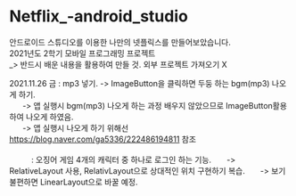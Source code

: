 # Netflix_-android_studio

안드로이드 스튜디오를 이용한 나만의 넷플릭스를 만들어보았습니다. <br>
2021년도 2학기 모바일 프로그래밍 프로젝트 <br>
_> 반드시 배운 내용을 활용하여 만들 것. 외부 프로젝트 가져오기 X <br>

2021.11.26 금 : mp3 넣기. -> ImageButton을 클릭하면 두둥 하는 bgm(mp3) 나오게 하기.  <br>
&nbsp; &nbsp; &nbsp; -> 앱 실행시 bgm(mp3) 나오게 하는 과정 배우지 않았으므로 ImageButton활용하여 나오게 하였음. <br>
&nbsp; &nbsp; &nbsp; -> 앱 실행시 나오게 하기 위해선 https://blog.naver.com/ga5336/222486194811 참조 <br>
<br>
&nbsp; &nbsp; &nbsp; &nbsp; &nbsp; : 오징어 게임 4개의 캐릭터 중 하나로 로그인 하는 기능.
&nbsp; &nbsp; &nbsp; -> RelativeLayout 사용, RelativLayout으로 상대적인 위치 구현하기 복습.
&nbsp; &nbsp; &nbsp; -> 보기 불편하면 LinearLayout으로 바꿀 예정.
                  
              
